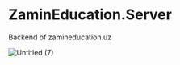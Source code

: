 # ZaminEducation.Server
 Backend of zamineducation.uz
 
 ![Untitled (7)](https://user-images.githubusercontent.com/108051785/192334106-9a538106-0e7e-4215-b30b-1a6e923f8aa9.png)


